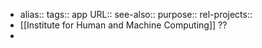 - alias::
  tags:: app
  URL::
  see-also::
  purpose::
  rel-projects::
- [[Institute for Human and Machine Computing]] ??
-
